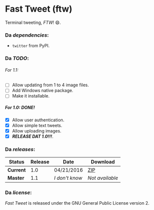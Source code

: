 # Fast Tweet (ftw)

Terminal tweeting, *FTW*! :smile:.

### Da *dependencies*:

- `twitter` from PyPI.

### Da *TODO*:

###### For 1.1:

- [ ] Allow updating from 1 to 4 image files.
- [ ] Add Windows native package.
- [ ] Make it installable.

##### For 1.0: DONE!

- [x] Allow user authentication.
- [x] Allow simple text tweets.
- [x] Allow uploading images.
- [x] ***RELEASE DAT 1.0!!!***.

### Da *releases*:

| Status | Release | Date | Download |
|--------|---------|------|----------|
| **Current** | 1.0 | 04/21/2016 | [ZIP](https://github.com/feskyde/ftw/archive/ftw-1.0.zip) |
| **Master** | 1.1 | *I don't know* | *Not available* |

### Da *license*:

*Fast Tweet* is released under the GNU General Public License version 2.
